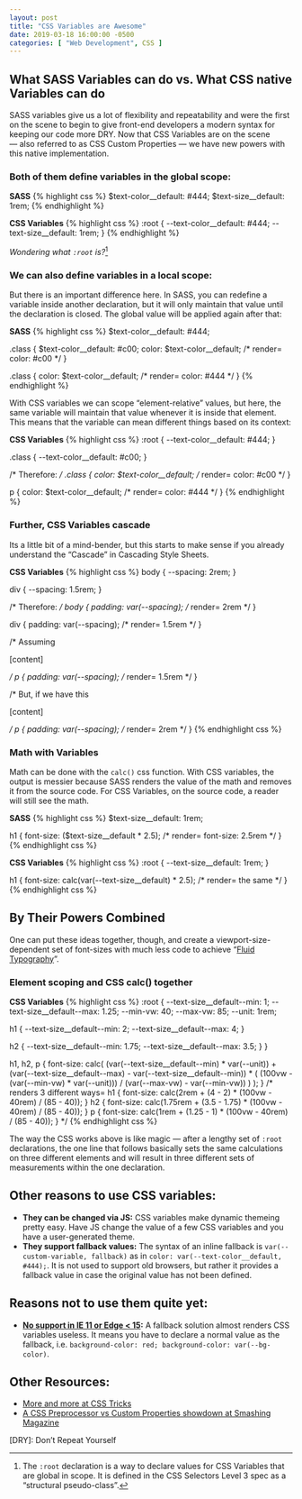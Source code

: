 ```yaml
---
layout: post
title: "CSS Variables are Awesome"
date: 2019-03-18 16:00:00 -0500
categories: [ "Web Development", CSS ]
---
```


## What SASS Variables can do vs. What CSS native Variables can do

SASS variables give us a lot of flexibility and repeatability and were the first on the scene to begin to give front-end developers a modern syntax for keeping our code more DRY. Now that CSS Variables are on the scene — also referred to as CSS Custom Properties — we have new powers with this native implementation.

### Both of them define variables in the global scope:

**SASS**
{% highlight css %}
$text-color__default: #444;
$text-size__default: 1rem;
{% endhighlight %}

**CSS Variables**
{% highlight css %}
:root {
  --text-color__default: #444;
  --text-size__default: 1rem;
}
{% endhighlight %}

_Wondering what `:root` is?_[^1]  


### We can also define variables in a local scope:

But there is an important difference here. In SASS, you can redefine a variable inside another declaration, but it will only maintain that value until the declaration is closed. The global value will be applied again after that: 

**SASS**
{% highlight css %}
$text-color__default: #444;

.class {
  $text-color__default: #c00;
  color: $text-color__default; /* render= color: #c00 */
}

.class {
  color: $text-color__default; /* render= color: #444 */
}
{% endhighlight %}

With CSS variables we can scope “element-relative” values, but here, the same variable will maintain that value whenever it is inside that element. This means that the variable can mean different things based on its context: 

**CSS Variables**
{% highlight css %}
:root {
  --text-color__default: #444;
}

.class {
  --text-color__default: #c00;
}

/* Therefore: */
.class {
  color: $text-color__default; /* render= color: #c00 */
}

p {
  color: $text-color__default; /* render= color: #444 */
}
{% endhighlight %}


### Further, CSS Variables cascade

Its a little bit of a mind-bender, but this starts to make sense if you already understand the “Cascade” in Cascading Style Sheets. 

**CSS Variables**
{% highlight css %}
body {
  --spacing: 2rem;
}

div {
  --spacing: 1.5rem;
}

/* Therefore: */
body {
  padding: var(--spacing); /* render= 2rem */
}

div {
  padding: var(--spacing); /* render= 1.5rem */
}

/* Assuming <body><div><p>[content]</p></div></body> */
p {
  padding: var(--spacing); /* render= 1.5rem */
}

/* But, if we have this <body><p>[content]</p></body> */
p {
  padding: var(--spacing); /* render= 2rem */
}
{% endhighlight css %}


### Math with Variables

Math can be done with the `calc()` css function. With CSS variables, the output is messier because SASS renders the value of the math and removes it from the source code. For CSS Variables, on the source code, a reader will still see the math.  

**SASS**
{% highlight css %}
$text-size__default: 1rem;

h1 {
  font-size: ($text-size__default * 2.5); /* render= font-size: 2.5rem */
}
{% endhighlight css %}

**CSS Variables**
{% highlight css %}
:root {
  --text-size__default: 1rem;
}

h1 {
  font-size: calc(var(--text-size__default) * 2.5); /* render= the same */
}
{% endhighlight css %}


## By Their Powers Combined

One can put these ideas together, though, and create a viewport-size-dependent set of font-sizes with much less code to achieve “[Fluid Typography](https://css-tricks.com/snippets/css/fluid-typography/)”. 

### Element scoping and CSS calc() together

**CSS Variables**
{% highlight css %}
:root {
  --text-size__default--min: 1;
  --text-size__default--max: 1.25;
  --min-vw: 40;
  --max-vw: 85;
  --unit: 1rem;
  
  h1 {
    --text-size__default--min: 2;
    --text-size__default--max: 4;
  }
  
  h2 {
    --text-size__default--min: 1.75;
    --text-size__default--max: 3.5;
  }
}

h1,
h2,
p {
  font-size: calc(
    (var(--text-size__default--min) * var(--unit)) + 
    (var(--text-size__default--max) - var(--text-size__default--min)) * 
    (
      (100vw - (var(--min-vw) * var(--unit))) / 
      (var(--max-vw) - var(--min-vw))
    )
  );
}
/* renders 3 different ways=
  h1 { font-size: calc(2rem + (4 - 2) * (100vw - 40rem) / (85 - 40)); }
  h2 { font-size: calc(1.75rem + (3.5 - 1.75) * (100vw - 40rem) / (85 - 40)); }
  p { font-size: calc(1rem + (1.25 - 1) * (100vw - 40rem) / (85 - 40)); }
*/
{% endhighlight css %}

The way the CSS works above is like magic — after a lengthy set of `:root` declarations, the one line that follows basically sets the same calculations on three different elements and will result in three different sets of measurements within the one declaration. 


## Other reasons to use CSS variables: 

+ **They can be changed via JS:** CSS variables make dynamic themeing pretty easy. Have JS change the value of a few CSS variables and you have a user-generated theme.
+ **They support fallback values:** The syntax of an inline fallback is `var(--custom-variable, fallback)` as in `color: var(--text-color__default, #444);`. It is not used to support old browsers, but rather it provides a fallback value in case the original value has not been defined. 


## Reasons not to use them quite yet:

+ **[No support in IE 11 or Edge < 15](https://caniuse.com/#feat=css-variables):** A fallback solution almost renders CSS variables useless. It means you have to declare a normal value as the fallback, i.e. `background-color: red; background-color: var(--bg-color)`. 


## Other Resources: 
+ [More and more at CSS Tricks](https://css-tricks.com/difference-between-types-of-css-variables/)
+ [A CSS Preprocessor vs Custom Properties showdown at Smashing Magazine](https://www.smashingmagazine.com/2018/05/css-custom-properties-strategy-guide/)


[^1]: The `:root` declaration is a way to declare values for CSS Variables that are global in scope. It is defined in the CSS Selectors Level 3 spec as a “structural pseudo-class”. 

[DRY]: Don’t Repeat Yourself